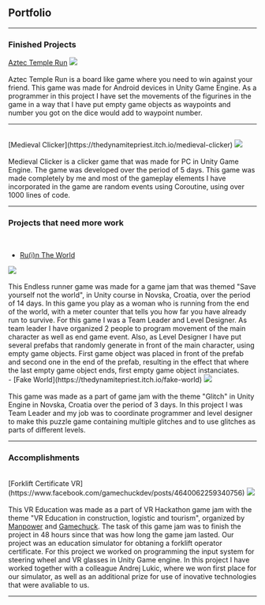 ## Portfolio

---

### Finished Projects 

[Aztec Temple Run](https://play.google.com/store/apps/details?id=com.PISMOInkubator.AzteTempleRun)
<img src="https://play-lh.googleusercontent.com/wXR6NdrvJY1szZFkE9bn1vt16G6rgKgDIU14gOGAxM_2YnSpTZbIEir_aYjJcP97MCuG=w1536-h722-rw"/>
<br><br>
Aztec Temple Run is a board like game where you need to win against your friend.
This game was made for Android devices in Unity Game Engine.
As a programmer in this project I have set the movements of the figurines in the game in a way that I have put empty game objects as waypoints and number you got on the dice would add to waypoint number.
<br>

----------------

<br>
[Medieval Clicker](https://thedynamitepriest.itch.io/medieval-clicker)
<img src="https://img.itch.zone/aW1nLzU2MTA4NDIuanBn/original/iycZaK.jpg"/>
<br><br>
Medieval Clicker is a clicker game that was made for PC in Unity Game Engine. The game was developed over the period of 5 days.
This game was made completely by me and most of the gameplay elements I have incorporated in the game are random events using Coroutine, using over 1000 lines of code.
<br>

---------------

### Projects that need more work
<br>

- [Ru(i)n The World](https://thedynamitepriest.itch.io/ruin-the-world)
 <img src="https://img.itch.zone/aW1hZ2UvOTYyNjIxLzYzODAzOTIuanBn/original/9DJu28.jpg"/>
 <br><br>
 This Endless runner game was made for a game jam that was themed "Save yourself not the world", in Unity course in Novska, Croatia, over the period of 14 days.
 In this game you play as a woman who is running from the end of the world, with a meter counter that tells you how far you have already run to survive.
 For this game I was a Team Leader and Level Designer.
 As team leader I have organized 2 people to program movement of the main character as well as end game event.
 Also, as Level Designer I have put several prefabs that randomly generate in front of the main character, using empty game objects. 
 First game object was placed in front of the prefab and second one in the end of the prefab, resulting in the effect that where the last empty game object ends, first empty game object instanciates.<br>
- [Fake World](https://thedynamitepriest.itch.io/fake-world)
 <img src="https://img.itch.zone/aW1hZ2UvOTU4MTQyLzU0MzMyODIuanBn/original/f4i%2BWk.jpg"/>
 <br><br>
 This game was made as a part of game jam with the theme "Glitch" in Unity Engine in Novska, Croatia over the period of 3 days.
 In this project I was Team Leader and my job was to coordinate programmer and level designer to make this puzzle game containing multiple glitches and to use glitches as parts of different levels.<br>

---

### Accomplishments

<br>
[Forklift Certificate VR](https://www.facebook.com/gamechuckdev/posts/4640062259340756)
<img src="https://scontent-muc2-1.xx.fbcdn.net/v/t1.6435-9/202407143_4640067209340261_7310909569210768718_n.jpg?_nc_cat=107&ccb=1-3&_nc_sid=730e14&_nc_eui2=AeE8RTSMnubWDao0jwTdbqWTRoe5mtLm8qZGh7ma0ubyprGg9nAwGXW_WzNX6ifgV3M&_nc_ohc=Wl5x4O3vhvEAX-BbFb9&_nc_ht=scontent-muc2-1.xx&oh=b787519611b7f57ece7585198855634a&oe=60DEF817"/>
<br><br>
This VR Education was made as a part of VR Hackathon game jam with the theme "VR Education in construction, logistic and tourism", organized by <a href="
https://manpower.hr/news/new-post-1623069771">Manpower</a> and <a href="https://game-chuck.com/">Gamechuck</a>. The task of this game jam was to finish the project in 48 hours since that was how long the game jam lasted. Our project was an education simulator for obtaning a forklift operator certificate. For this project we worked on programming the input system for steering wheel and VR glasses in Unity Game engine.
In this project I have worked together with a colleague Andrej Lukic, where we won first place for our simulator, as well as an additional prize for use of inovative technologies that were avaliable to us. 

---

